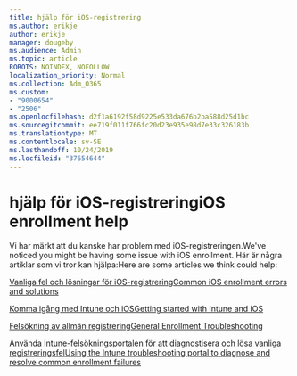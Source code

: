 ```yaml
---
title: hjälp för iOS-registrering
ms.author: erikje
author: erikje
manager: dougeby
ms.audience: Admin
ms.topic: article
ROBOTS: NOINDEX, NOFOLLOW
localization_priority: Normal
ms.collection: Adm_O365
ms.custom:
- "9000654"
- "2506"
ms.openlocfilehash: d2f1a6192f58d9225e533da676b2ba588d25d1bc
ms.sourcegitcommit: ee719f011f766fc20d23e935e98d7e33c326183b
ms.translationtype: MT
ms.contentlocale: sv-SE
ms.lasthandoff: 10/24/2019
ms.locfileid: "37654644"
---
```

# <a name="ios-enrollment-help"></a><span data-ttu-id="a5aa4-102">hjälp för iOS-registrering</span><span class="sxs-lookup"><span data-stu-id="a5aa4-102">iOS enrollment help</span></span>

<span data-ttu-id="a5aa4-103">Vi har märkt att du kanske har problem med iOS-registreringen.</span><span class="sxs-lookup"><span data-stu-id="a5aa4-103">We've noticed you might be having some issue with iOS enrollment.</span></span> <span data-ttu-id="a5aa4-104">Här är några artiklar som vi tror kan hjälpa:</span><span class="sxs-lookup"><span data-stu-id="a5aa4-104">Here are some articles we think could help:</span></span> 

[<span data-ttu-id="a5aa4-105">Vanliga fel och lösningar för iOS-registrering</span><span class="sxs-lookup"><span data-stu-id="a5aa4-105">Common iOS enrollment errors and solutions</span></span>](https://support.microsoft.com/help/4039809/troubleshooting-ios-device-enrollment-in-intune)

[<span data-ttu-id="a5aa4-106">Komma igång med Intune och iOS</span><span class="sxs-lookup"><span data-stu-id="a5aa4-106">Getting started with Intune and iOS</span></span>](https://docs.microsoft.com/intune/enrollment/ios-enroll)

[<span data-ttu-id="a5aa4-107">Felsökning av allmän registrering</span><span class="sxs-lookup"><span data-stu-id="a5aa4-107">General Enrollment Troubleshooting</span></span>](https://docs.microsoft.com/intune/enrollment/troubleshoot-device-enrollment-in-intune)

[<span data-ttu-id="a5aa4-108">Använda Intune-felsökningsportalen för att diagnostisera och lösa vanliga registreringsfel</span><span class="sxs-lookup"><span data-stu-id="a5aa4-108">Using the Intune troubleshooting portal to diagnose and resolve common enrollment failures</span></span>](https://docs.microsoft.com/intune/help-desk-operators)